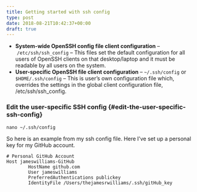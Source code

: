 ```yaml
---
title: Getting started with ssh config
type: post
date: 2018-08-21T10:42:37+00:00
draft: true
---
```

  * **System-wide OpenSSH config file client configuration** &#8211; `/etc/ssh/ssh_config` &#8211; This files set the default configuration for all users of OpenSSH clients on that desktop/laptop and it must be readable by all users on the system.
  * **User-specific OpenSSH file client configuration** &#8211; `~/.ssh/config` or `$HOME/.ssh/config` &#8211; This is user’s own configuration file which, overrides the settings in the global client configuration file, /etc/ssh/ssh_config.

### Edit the user-specific SSH config {#edit-the-user-specific-ssh-config}

```
nano ~/.ssh/config
```

So here is an example from my ssh config file. Here I&#8217;ve set up a personal key for my GitHub account.

    # Personal GitHub Account
    Host jameswilliams-GitHub
            HostName github.com
            User jameswilliams
            PreferredAuthentications publickey
            IdentityFile /Users/thejamesrwilliams/.ssh/gitHub_key
